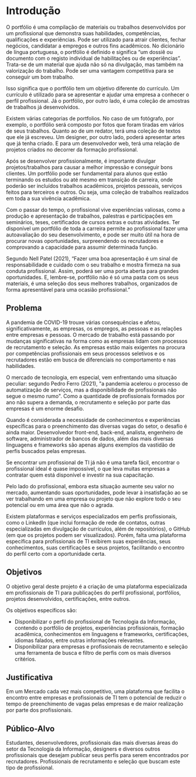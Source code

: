 # Introdução

O portfólio é uma compilação de materiais ou trabalhos desenvolvidos por um profissional que demonstra suas habilidades, competências, qualificações e experiências. Pode ser utilizado para atrair clientes, fechar negócios, candidatar a empregos e outros fins acadêmicos. No dicionário de língua portuguesa, o portfólio é definido e significa “um dossiê ou documento com o registo individual de habilitações ou de experiências”. Trata-se de um material que ajuda não só na divulgação, mas também na valorização do trabalho. Pode ser uma vantagem competitiva para se conseguir um bom trabalho. 

Isso significa que o portfólio tem um objetivo diferente do currículo. Um currículo é utilizado para se apresentar e ajudar uma empresa a conhecer o perfil profissional. Já o portfólio, por outro lado, é uma coleção de amostras de trabalhos já desenvolvidos. 

Existem várias categorias de portfolios. No caso de um fotógrafo, por exemplo, o portfólio será composto por fotos que foram tiradas em vários de seus trabalhos. Quanto ao de um redator, terá uma coleção de textos que ele já escreveu. Um designer, por outro lado, poderá apresentar artes que já tenha criado. E para um desenvolvedor web, terá uma relação de projetos criados no decorrer da formação profissional. 

Após se desenvolver profissionalmente, é importante divulgar projetos/trabalhos para causar a melhor impressão e conseguir bons clientes. Um portfólio pode ser fundamental para alunos que estão terminando os estudos ou até mesmo em transição de carreira, onde poderão ser incluídos trabalhos acadêmicos, projetos pessoais, serviços feitos para terceiros e outros. Ou seja, uma coleção de trabalhos realizados em toda a sua vivência acadêmica.

Com o passar do tempo, o profissional vive experiências valiosas, como a produção e apresentação de trabalhos, palestras e participações em seminários, teses, certificados de cursos extras e outras atividades. Ter disponível um portfólio de toda a carreira  permite ao profissional fazer uma autoavaliação do seu desenvolvimento, e pode ser muito útil na hora de procurar novas oportunidades, surpreendendo os recrutadores e comprovando a capacidade para assumir determinada função. 

Segundo Nell Patel (2021), “Fazer uma boa apresentação é um sinal de responsabilidade e cuidado com o seu trabalho e mostra firmeza na sua conduta profissional. Assim, poderá ser uma porta aberta para grandes oportunidades. E, lembre-se, portfólio não é só uma pasta com os seus materiais, é uma seleção dos seus melhores trabalhos, organizados de forma apresentável para uma ocasião profissional.”

## Problema

A pandemia de COVID-19 trouxe várias consequências e afetou, significativamente, as empresas, os empregos, as pessoas e as relações entre empresas e pessoas. O mercado de trabalho está passando por mudanças significativas na forma como as empresas lidam com processos de recrutamento e seleção. As empresas estão mais exigentes na procura por competências profissionais em seus processos seletivos e os recrutadores estão em busca de diferenciais no comportamento e nas habilidades.

O mercado de tecnologia, em especial, vem enfrentando uma situação peculiar: segundo Pedro Ferro (2021), "a pandemia acelerou o processo de automatização de serviços, mas a disponibilidade de profissionais não segue o mesmo rumo". Como a quantidade de profissionais formados por ano não supera a demanda, o recrutamento e seleção por parte das empresas é um enorme desafio.

Quando é considerada a necessidade de conhecimentos e experiências específicas para o preenchimento das diversas vagas do setor, o desafio é ainda maior. Desenvolvedor front-end, back-end, analista, engenheiro de software, administrador de bancos de dados, além das mais diversas linguagens e frameworks são apenas alguns exemplos da vastidão de perfis buscados pelas empresas.

Se encontrar um profissional de TI já não é uma tarefa fácil, encontrar o profissional ideal é quase impossível, o que leva muitas empresas a contratar quem está disponível e investir na sua capacitação.

Pelo lado do profissional, embora esta situação aumente seu valor no mercado, aumentando suas oportunidades, pode levar à insatisfação ao se ver trabalhando em uma empresa ou projeto que não explore todo o seu potencial ou em uma área que não o agrada.

Existem plataformas e serviços especializados em perfis profissionais, como o LinkedIn (que inclui formação de rede de contatos, outras especializadas em divulgação de currículos, além de repositórios), o GitHub (em que os projetos podem ser visualizados). Porém, falta uma plataforma específica para profissionais de TI exibirem suas experiências, seus conhecimentos, suas certificações e seus projetos, facilitando o encontro do perfil certo com a oportunidade certa.

## Objetivos

O objetivo geral deste projeto é a criação de uma plataforma especializada em profissionais de TI para publicações do perfil profissional, portfólios, projetos desenvolvidos, certificações, entre outros. 

Os objetivos específicos são:
* Disponibilizar o perfil do profissional de Tecnologia da Informação, contendo o portfólio de projetos, experiências profissionais, formação acadêmica, conhecimentos em linguagens e frameworks, certificações, idiomas falados, entre outras informações relevantes.
* Disponibilizar para empresas e profissionais de recrutamento e seleção uma ferramenta de busca e filtro de perfis com os mais diversos critérios.

## Justificativa

Em um Mercado cada vez mais competitivo, uma plataforma que facilita o encontro entre empresas e profissionais de TI tem o potencial de reduzir o tempo de preenchimento de vagas pelas empresas e de maior realização por parte dos profissionais.

## Público-Alvo

Estudantes, desenvolvedores, profissionais das mais diversas áreas do setor da Tecnologia da Informação, designers e diversos outros profissionais que desejam publicar seus perfis para serem encontrados por recrutadores. Profissionais de recrutamento e seleção que buscam este tipo de profissional.
